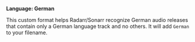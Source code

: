 <!-- markdownlint-disable MD041-->
**Language: German**<br>

This custom format helps Radarr/Sonarr recognize German audio releases that contain only a German language track and no others. It will add `German` to your filename.
<!-- markdownlint-enable MD041-->
